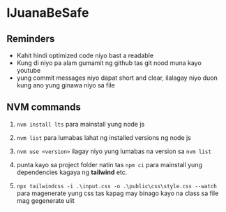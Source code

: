# IJuanaBeSafe

## Reminders

- Kahit hindi optimized code niyo bast a readable
- Kung di niyo pa alam gumamit ng github tas git nood muna kayo youtube
- yung commit messages niyo dapat short and clear, ilalagay niyo duon kung ano yung ginawa niyo sa file

## NVM commands

1. `nvm install lts` para mainstall yung node js

2. `nvm list` para lumabas lahat ng installed versions ng node js

3. `nvm use <version>` ilagay niyo yung lumabas na version sa `nvm list`
4. punta kayo sa project folder natin tas `npm ci` para mainstall yung dependencies kagaya ng **tailwind** etc.
5. `npx tailwindcss -i .\input.css -o .\public\css\style.css --watch` para magenerate yung css tas kapag may binago kayo na class sa file mag gegenerate ulit
